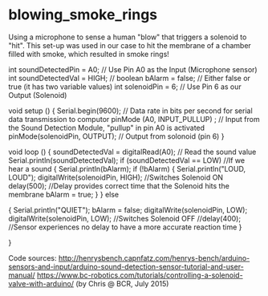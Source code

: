 # blowing_smoke_rings
Using a microphone to sense a human "blow" that triggers a solenoid to "hit". This set-up was used in our case to hit the membrane of a chamber filled with smoke, which resulted in smoke rings!

int soundDetectedPin = A0; // Use Pin A0 as the Input (Microphone sensor)
int soundDetectedVal = HIGH; //
boolean bAlarm = false; // Either false or true (it has two variable values)
int solenoidPin = 6; // Use Pin 6 as our Output (Solenoid)

void setup ()
{
  Serial.begin(9600); // Data rate in bits per second for serial data transmission to computor
  pinMode (A0, INPUT_PULLUP) ; // Input from the Sound Detection Module, "pullup" in pin A0 is activated
  pinMode(solenoidPin, OUTPUT); // Output from solonoid (pin 6)
}

void loop ()
{
  soundDetectedVal = digitalRead(A0); // Read the sound value
  Serial.println(soundDetectedVal);
  if (soundDetectedVal == LOW) //If we hear a sound
  {
    Serial.println(bAlarm);
    if (!bAlarm) {
      Serial.println("LOUD, LOUD");
      digitalWrite(solenoidPin, HIGH); //Switches Solenoid ON
      delay(500); //Delay provides correct time that the Solenoid hits the membrane
      bAlarm = true;
    }
 }
  else
  
  {
    Serial.println("QUIET");
    bAlarm = false;
    digitalWrite(solenoidPin, LOW);
    digitalWrite(solenoidPin, LOW); //Switches Solenoid OFF
    //delay(400); //Sensor experiences no delay to have a more accurate reaction time
  }

}

Code sources: 
http://henrysbench.capnfatz.com/henrys-bench/arduino-sensors-and-input/arduino-sound-detection-sensor-tutorial-and-user-manual/
https://www.bc-robotics.com/tutorials/controlling-a-solenoid-valve-with-arduino/ (by Chris @ BCR, July 2015)


